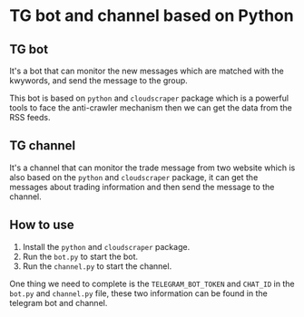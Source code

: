 # TG bot and channel based on Python

## TG bot

It's a bot that can monitor the new messages which are matched with the kwywords, and send the message to the group.

This bot is based on `python` and `cloudscraper` package which is a powerful tools to face the anti-crawler mechanism then we can get the data from the RSS feeds.

## TG channel

It's a channel that can monitor the trade message from two website which is also based on the `python` and `cloudscraper` package, it can get the messages about trading information and then send the message to the channel.

## How to use

1. Install the `python` and `cloudscraper` package.
2. Run the `bot.py` to start the bot.
3. Run the `channel.py` to start the channel.

One thing we need to complete is the `TELEGRAM_BOT_TOKEN` and `CHAT_ID` in the `bot.py` and `channel.py` file, these two information can be found in the telegram bot and channel.